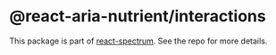 # @react-aria-nutrient/interactions

This package is part of [react-spectrum](https://github.com/adobe/react-spectrum). See the repo for more details.
